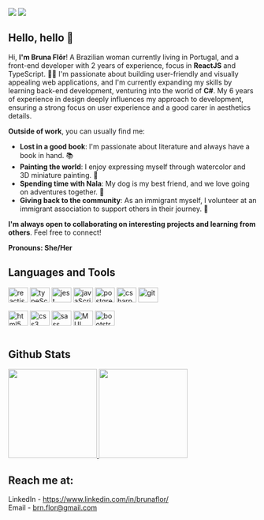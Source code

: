 <a target="_blank" href="https://www.linkedin.com/in/brunaflor/"><img src="https://img.shields.io/badge/LinkedIn-0077B5?style=for-the-badge&logo=linkedin&logoColor=white" /></a>
<a target="_blank" href="mailto:brn.flor@gmail.com"><img src="https://img.shields.io/badge/Gmail-D14836?style=for-the-badge&logo=gmail&logoColor=white" /></a>

## Hello, hello 🖖

Hi, **I'm Bruna Flôr**! A Brazilian woman currently living in Portugal, and a front-end developer with 2 years of experience, focus in **ReactJS** and TypeScript. 👩‍💻 I'm passionate about building user-friendly and visually appealing web applications, and I'm currently expanding my skills by learning back-end development, venturing into the world of **C#**. My 6 years of experience in design deeply influences my approach to development, ensuring a strong focus on user experience and a good carer in aesthetics details.

**Outside of work**, you can usually find me:

- **Lost in a good book**: I'm passionate about literature and always have a book in hand. 📚
- **Painting the world**: I enjoy expressing myself through watercolor and 3D miniature painting. 🎨
- **Spending time with Nala**: My dog is my best friend, and we love going on adventures together. 🐶
- **Giving back to the community**: As an immigrant myself, I volunteer at an immigrant association to support others in their journey. 🤝

**I'm always open to collaborating on interesting projects and learning from others**. Feel free to connect!

**Pronouns: She/Her**

## Languages and Tools
<div style="display:inline_block">
  <img alt="reactjs logo" align="center" height="30" width="40" src="https://cdn.jsdelivr.net/gh/devicons/devicon/icons/react/react-original.svg" />
  <img alt="typeScript logo" align="center" height="30" width="40" src="https://cdn.jsdelivr.net/gh/devicons/devicon/icons/typescript/typescript-plain.svg" />
  <img alt="jest logo" align="center" height="30" width="40"  src="https://cdn.jsdelivr.net/gh/devicons/devicon/icons/jest/jest-plain.svg" />
  <img alt="javaScript logo" align="center" height="30" width="40" src="https://cdn.jsdelivr.net/gh/devicons/devicon/icons/javascript/javascript-plain.svg" />
  <img alt="postgreSQL" align="center" height="30" width="40" src="https://cdn.jsdelivr.net/gh/devicons/devicon@latest/icons/postgresql/postgresql-original.svg" />
  <img alt="csharp" align="center" height="30" width="40" src="https://cdn.jsdelivr.net/gh/devicons/devicon@latest/icons/csharp/csharp-plain.svg" />
  <img alt="git" align="center" height="30" width="40" src="https://cdn.jsdelivr.net/gh/devicons/devicon@latest/icons/git/git-original.svg" />
</div>
<br/>
<div style="display:inline_block">
  <img alt="html5 logo" align="center" height="30" width="40" src="https://cdn.jsdelivr.net/gh/devicons/devicon/icons/html5/html5-plain.svg" />
  <img alt="css3 logo" align="center" height="30" width="40" src="https://cdn.jsdelivr.net/gh/devicons/devicon/icons/css3/css3-plain.svg" />
  <img alt="sass logo" align="center" height="30" width="40" src="https://cdn.jsdelivr.net/gh/devicons/devicon/icons/sass/sass-original.svg" />
  <img alt="MUI logo" align="center" height="30" width="40" src="https://cdn.jsdelivr.net/gh/devicons/devicon@latest/icons/materialui/materialui-original.svg" />
  <img alt="bootstrap logo" align="center" height="30" width="40" src="https://cdn.jsdelivr.net/gh/devicons/devicon/icons/bootstrap/bootstrap-plain.svg" />
</div>
<br/>

## Github Stats
<div>
<a href="https://github.com/bruflor"><img height="180em" src="https://github-readme-stats.vercel.app/api?username=bruflor&show_icons=true&theme=vue-dark" />
<img height="180em" src="https://github-readme-stats.vercel.app/api/top-langs/?username=bruflor&layout=compact&theme=vue-dark" /></a>
</div>

## Reach me at:
LinkedIn - <a target="_blank" href="https://www.linkedin.com/in/brunaflor/">https://www.linkedin.com/in/brunaflor/</a>
<br/>
Email - <a target="_blank" href="mailto:brn.flor@gmail.com">brn.flor@gmail.com</a>
